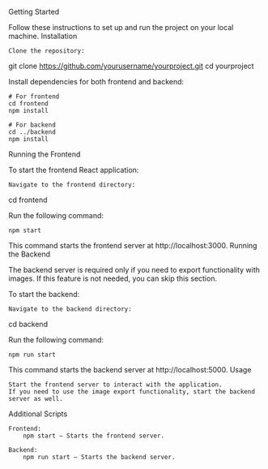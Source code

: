 Getting Started

Follow these instructions to set up and run the project on your local machine.
Installation

    Clone the repository:

git clone https://github.com/yourusername/yourproject.git
cd yourproject

Install dependencies for both frontend and backend:

    # For frontend
    cd frontend
    npm install

    # For backend
    cd ../backend
    npm install

Running the Frontend

To start the frontend React application:

    Navigate to the frontend directory:

cd frontend

Run the following command:

    npm start

This command starts the frontend server at http://localhost:3000.
Running the Backend

The backend server is required only if you need to export functionality with images. If this feature is not needed, you can skip this section.

To start the backend:

    Navigate to the backend directory:

cd backend

Run the following command:

    npm run start

This command starts the backend server at http://localhost:5000.
Usage

    Start the frontend server to interact with the application.
    If you need to use the image export functionality, start the backend server as well.

Additional Scripts

    Frontend:
        npm start – Starts the frontend server.

    Backend:
        npm run start – Starts the backend server.
